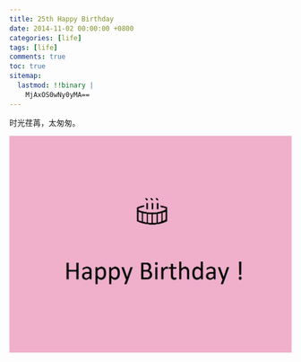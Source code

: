 ```yaml
---
title: 25th Happy Birthday
date: 2014-11-02 00:00:00 +0800
categories: [life]
tags: [life]
comments: true
toc: true
sitemap:
  lastmod: !!binary |
    MjAxOS0wNy0yMA==
---
```


时光荏苒，太匆匆。

![Happy Birthday](/assets/img/upload/2014/11/01/happy-birthday.jpg "25th Happy Birthday")
